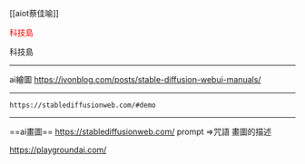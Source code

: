 
[[aiot蔡佳喻]]

<font color=red>科技島</font>

科技島

---
ai繪圖
	https://ivonblog.com/posts/stable-diffusion-webui-manuals/

---
	https://stablediffusionweb.com/#demo

---
==ai畫圖==
https://stablediffusionweb.com/
prompt =>咒語 畫圖的描述

https://playgroundai.com/